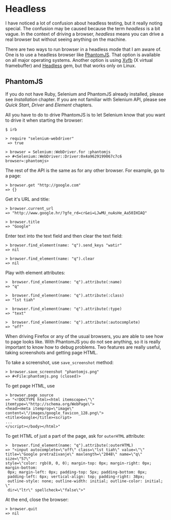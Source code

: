 # Headless

I have noticed a lot of confusion about headless testing, but it really noting special. The confusion may be caused because the term *headless* is a bit vague. In the context of driving a browser, *headless* means you can drive a real browser but without seeing anything on the machine.


There are two ways to run browser in a headless mode that I am aware of. One is to use a headless browser like [PhantomJS](http://phantomjs.org/). That option is available on all major operating systems. Another option is using [Xvfb](https://en.wikipedia.org/wiki/Xvfb) (X virtual framebuffer) and [Headless](https://github.com/leonid-shevtsov/headless) gem, but that works only on Linux.

## PhantomJS

If you do not have Ruby, Selenium and PhantomJS already installed, please see *Installation* chapter. If you are not familiar with Selenium API, please see *Quick Start*, *Driver* and *Element* chapters.

All you have to do to drive PhantomJS is to let Selenium know that you want to drive it when starting the browser:

    $ irb

    > require "selenium-webdriver"
     => true

    > browser = Selenium::WebDriver.for :phantomjs
    => #<Selenium::WebDriver::Driver:0x4a9629199067c7c6 browser=:phantomjs>

The rest of the API is the same as for any other browser. For example, go to a page:

    > browser.get "http://google.com"
    => {}

Get it's URL and title:

    > browser.current_url
    => "http://www.google.hr/?gfe_rd=cr&ei=LJwMU_nuAsHe_Aa50IHIAQ"

    > browser.title
    => "Google"

Enter text into the text field and then clear the text field:

    > browser.find_element(name: "q").send_keys "watir"
    => nil

    > browser.find_element(name: "q").clear
    => nil

Play with element attributes:

    >  browser.find_element(name: "q").attribute(:name)
    => "q"

    >  browser.find_element(name: "q").attribute(:class)
    => "lst tiah"

    >  browser.find_element(name: "q").attribute(:type)
    => "text"

    >  browser.find_element(name: "q").attribute(:autocomplete)
    => "off"

When driving Firefox or any of the usual browsers, you are able to see how to page looks like. With PhantomJS you do not see anything, so it is really important to know how to debug problems. Two features are really useful, taking screenshots and getting page HTML.

To take a screenshot, use `save_screenshot` method:

    > browser.save_screenshot "phantomjs.png"
    => #<File:phantomjs.png (closed)>

To get page HTML, use

    > browser.page_source
    => "<!DOCTYPE html><html itemscope=\"\" itemtype=\"http://schema.org/WebPage\">
    <head><meta itemprop=\"image\" content=\"/images/google_favicon_128.png\">
    <title>Google</title><script>
    ...
    </script></body></html>"

To get HTML of just a part of the page, ask for `outerHTML` attribute:

    >  browser.find_element(name: "q").attribute(:outerHTML)
    => "<input autocomplete=\"off\" class=\"lst tiah\" value=\"\"
    title=\"Google pretraživanje\" maxlength=\"2048\" name=\"q\" size=\"57\"
    style=\"color: rgb(0, 0, 0); margin-top: 0px; margin-right: 0px; margin-bottom:
     0px; margin-left: 0px; padding-top: 5px; padding-bottom: 0px;
     padding-left: 6px; vertical-align: top; padding-right: 38px;
     outline-style: none; outline-width: initial; outline-color: initial; \"
     dir=\"ltr\" spellcheck=\"false\">"

At the end, close the browser:

    > browser.quit
    => nil
